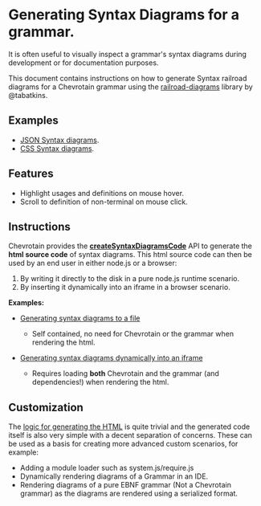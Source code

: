 # Generating Syntax Diagrams for a grammar.

It is often useful to visually inspect a grammar's syntax diagrams during development
or for documentation purposes.

This document contains instructions on how to generate Syntax railroad diagrams for a Chevrotain
grammar using the [railroad-diagrams](https://github.com/tabatkins/railroad-diagrams)
library by @tabatkins.

## Examples

-   [JSON Syntax diagrams](https://sap.github.io/chevrotain/diagrams_samples/json.html).
-   [CSS Syntax diagrams](https://sap.github.io/chevrotain/diagrams_samples/css.html).

## Features

-   Highlight usages and definitions on mouse hover.
-   Scroll to definition of non-terminal on mouse click.

## Instructions

Chevrotain provides the [**createSyntaxDiagramsCode**](https://sap.github.io/chevrotain/documentation/6_2_0/globals.html#createsyntaxdiagramscode) API to generate the **html source code**
of syntax diagrams. This html source code can then be used by an end user in either node.js or a browser:

1.  By writing it directly to the disk in a pure node.js runtime scenario.
2.  By inserting it dynamically into an iframe in a browser scenario.

**Examples:**

-   [Generating syntax diagrams to a file](https://github.com/SAP/chevrotain/blob/master/examples/parser/diagrams/gen_diagrams.js)

    -   Self contained, no need for Chevrotain or the grammar when rendering the html.

-   [Generating syntax diagrams dynamically into an iframe](https://github.com/SAP/chevrotain/blob/master/examples/parser/diagrams/diagrams_browser.html)
    -   Requires loading **both** Chevrotain and the grammar (and dependencies!) when rendering the html.

## Customization

The [logic for generating the HTML](https://github.com/SAP/chevrotain/tree/master/src/diagrams/render_public.ts)
is quite trivial and the generated code itself is also very simple with a decent separation of concerns.
These can be used as a basis for creating more advanced custom scenarios, for example:

-   Adding a module loader such as system.js/require.js
-   Dynamically rendering diagrams of a Grammar in an IDE.
-   Rendering diagrams of a pure EBNF grammar (Not a Chevrotain grammar) as the diagrams are rendered
    using a serialized format.
